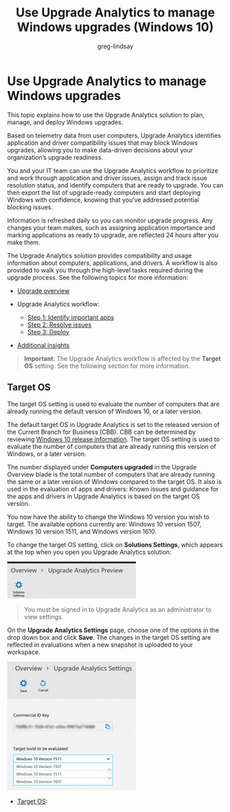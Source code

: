 ﻿---
title: Use Upgrade Analytics to manage Windows upgrades (Windows 10)
description: Describes how to use Upgrade Analytics to manage Windows upgrades.
ms.prod: w10
author: greg-lindsay
---

# Use Upgrade Analytics to manage Windows upgrades

This topic explains how to use the Upgrade Analytics solution to plan, manage, and deploy Windows upgrades.

Based on telemetry data from user computers, Upgrade Analytics identifies application and driver compatibility issues that may block Windows upgrades, allowing you to make data-driven decisions about your organization’s upgrade readiness.

You and your IT team can use the Upgrade Analytics workflow to prioritize and work through application and driver issues, assign and track issue resolution status, and identify computers that are ready to upgrade. You can then export the list of upgrade-ready computers and start deploying Windows with confidence, knowing that you’ve addressed potential blocking issues.

Information is refreshed daily so you can monitor upgrade progress. Any changes your team makes, such as assigning application importance and marking applications as ready to upgrade, are reflected 24 hours after you make them.

The Upgrade Analytics solution provides compatibility and usage information about computers, applications, and drivers. A workflow is also provided to walk you through the high-level tasks required during the upgrade process. See the following topics for more information:

- [Upgrade overview](upgrade-analytics-upgrade-overview.md)

- Upgrade Analytics workflow:
    - [Step 1: Identify important apps](upgrade-analytics-identify-apps.md)
    - [Step 2: Resolve issues](upgrade-analytics-resolve-issues.md)
    - [Step 3: Deploy](upgrade-analytics-deploy-windows.md)

- [Additional insights](upgrade-analytics-additional-insights.md)

>**Important**: The Upgrade Analytics workflow is affected by the **Target OS** setting. See the following section for more information.

## Target OS

The target OS setting is used to evaluate the number of computers that are already running the default version of Windows 10, or a later version.

The default target OS in Upgrade Analytics is set to the released version of the Current Branch for Business (CBB). CBB can be determined by reviewing [Windows 10 release information](https://technet.microsoft.com/windows/release-info.aspx). The target OS setting is used to evaluate the number of computers that are already running this version of Windows, or a later version. 

The number displayed under **Computers upgraded** in the Upgrade Overview blade is the total number of computers that are already running the same or a later version of Windows compared to the target OS. It also is used in the evaluation of apps and drivers: Known issues and guidance for the apps and drivers in Upgrade Analytics is based on the target OS version.

You now have the ability to change the Windows 10 version you wish to target. The available options currently are: Windows 10 version 1507, Windows 10 version 1511, and Windows version 1610.

To change the target OS setting, click on **Solutions Settings**, which appears at the top when you open you Upgrade Analytics solution:

![Target OS](images/ua-cg-08.png)

>You must be signed in to Upgrade Analytics as an administrator to view settings.

On the **Upgrade Analytics Settings** page, choose one of the options in the drop down box and click **Save**. The changes in the target OS setting are reflected in evaluations when a new snapshot is uploaded to your workspace.

![Target OS](images/ua-cg-09.png)

- [Target OS](#target-os):  